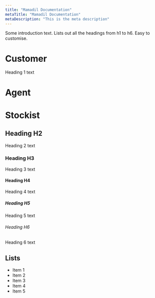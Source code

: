 ```yaml
---
title: "Mamadil Documentation"
metaTitle: "Mamadil Documentation"
metaDescription: "This is the meta description"
---
```


Some introduction text. Lists out all the headings from h1 to h6. Easy to customise.

# Customer
Heading 1 text

# Agent

# Stockist

## Heading H2
Heading 2 text

### Heading H3
Heading 3 text

#### Heading H4
Heading 4 text

##### Heading H5
Heading 5 text

###### Heading H6
Heading 6 text

## Lists
- Item 1
- Item 2
- Item 3
- Item 4
- Item 5
